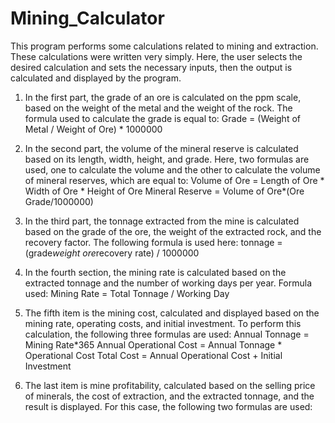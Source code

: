 # Mining_Calculator
 This program performs some calculations related to mining and extraction. These calculations were written very simply. Here, the user selects the desired calculation and sets the necessary inputs, then the output is calculated and displayed by the program.
 1. In the first part, the grade of an ore is calculated on the ppm scale, based on the weight of the metal and the weight of the rock. The formula used to calculate the grade is equal to:
Grade = (Weight of Metal / Weight of Ore) * 1000000

2. In the second part, the volume of the mineral reserve is calculated based on its length, width, height, and grade. Here, two formulas are used, one to calculate the volume and the other to calculate the volume of mineral reserves, which are equal to:
Volume of Ore = Length of Ore * Width of Ore * Height of Ore
 Mineral Reserve = Volume of Ore*(Ore Grade/1000000)

3. In the third part, the tonnage extracted from the mine is calculated based on the grade of the ore, the weight of the extracted rock, and the recovery factor. The following formula is used here:
tonnage = (grade*weight ore*recovery rate) / 1000000

4. In the fourth section, the mining rate is calculated based on the extracted tonnage and the number of working days per year. Formula used:
Mining Rate = Total Tonnage / Working Day

5. The fifth item is the mining cost, calculated and displayed based on the mining rate, operating costs, and initial investment. To perform this calculation, the following three formulas are used:
Annual Tonnage = Mining Rate*365
 Annual Operational Cost = Annual Tonnage * Operational Cost
 Total Cost = Annual Operational Cost + Initial Investment

6. The last item is mine profitability, calculated based on the selling price of minerals, the cost of extraction, and the extracted tonnage, and the result is displayed. For this case, the following two formulas are used:


